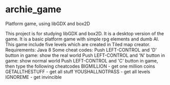 # archie_game
Platform game, using libGDX and box2D

This project is for studying libGDX and box2D. It is a desktop version of the game. It is a basic platform game with simple rpg elements and dumb AI.
This game include five levels which are created in Tiled map creator.
Requirements: Java 8
Some cheat codes:
Push LEFT-CONTROL and 'D' button in game: show the real world
Push LEFT-CONTROL and 'N' button in game: show normal world
Push LEFT-CONTROL and 'C' button in game, then type the following cheatcodes
BIGMILLION - get one million coins
GETALLTHESTUFF - get all stuff
YOUSHALLNOTPASS - get all levels
IGNOREME - get invincible
